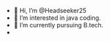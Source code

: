 - 👋 Hi, I’m @Headseeker25
- 👀 I’m interested in java coding.
- 🌱 I’m currently pursuing B.tech.
- 

<!---
Headseeker25/Headseeker25 is a ✨ special ✨ repository because its `README.md` (this file) appears on your GitHub profile.
You can click the Preview link to take a look at your changes.
--->
